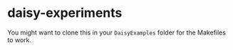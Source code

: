 # daisy-experiments

You might want to clone this in your `DaisyExamples` folder for the Makefiles to work.